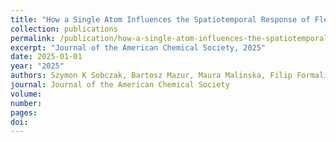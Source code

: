 ```yaml
---
title: "How a Single Atom Influences the Spatiotemporal Response of Flexible MOFs: Insights from Theory and Experiment"
collection: publications
permalink: /publication/how-a-single-atom-influences-the-spatiotemporal-response-of-/
excerpt: "Journal of the American Chemical Society, 2025"
date: 2025-01-01
year: "2025"
authors: Szymon K Sobczak, Bartosz Mazur, Maura Malinska, Filip Formalik, Volodymyr Bon, Azat Khadiev, Stefan Kaskel, Bogdan Kuchta, Agnieszka M Janiak, Kornel Roztocki
journal: Journal of the American Chemical Society
volume: 
number: 
pages: 
doi: 
---
```

